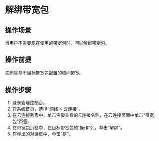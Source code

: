 # 解绑带宽包<a name="cc_03_0105"></a>

## 操作场景<a name="section2490392594350"></a>

当用户不需要现在使用的带宽包时，可以解绑带宽包。

## 操作前提<a name="section1528249134"></a>

先删除基于目标带宽包配置的域间带宽。

## 操作步骤<a name="section15897201552915"></a>

1.  登录管理控制台。
2.  在系统首页，选择“网络 \> 云连接”。
3.  在云连接列表中，单击需要查看的云连接名称，在云连接页面中单击“带宽包”页签。
4.  在带宽包页签中，在目标带宽包的“操作”列，单击“解绑”。
5.  在弹出的对话框中，单击“是”。


